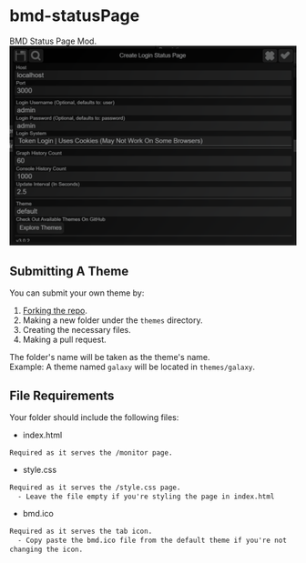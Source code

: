 # bmd-statusPage
BMD Status Page Mod.
![Action Interface](https://github.com/slothyace/bmd-statusPage/blob/main/.docs/image.png)

## Submitting A Theme
You can submit your own theme by:
1) [Forking the repo](https://github.com/slothyace/bmd-statusPage/fork).
2) Making a new folder under the `themes` directory.
3) Creating the necessary files.
4) Making a pull request.

The folder's name will be taken as the theme's name.<br>
Example: A theme named `galaxy` will be located in `themes/galaxy`.

## File Requirements
Your folder should include the following files:  
- index.html  
```
Required as it serves the /monitor page.
```  
- style.css  
```
Required as it serves the /style.css page.
  - Leave the file empty if you're styling the page in index.html
```  
- bmd.ico  
```
Required as it serves the tab icon.
  - Copy paste the bmd.ico file from the default theme if you're not changing the icon.
```  
